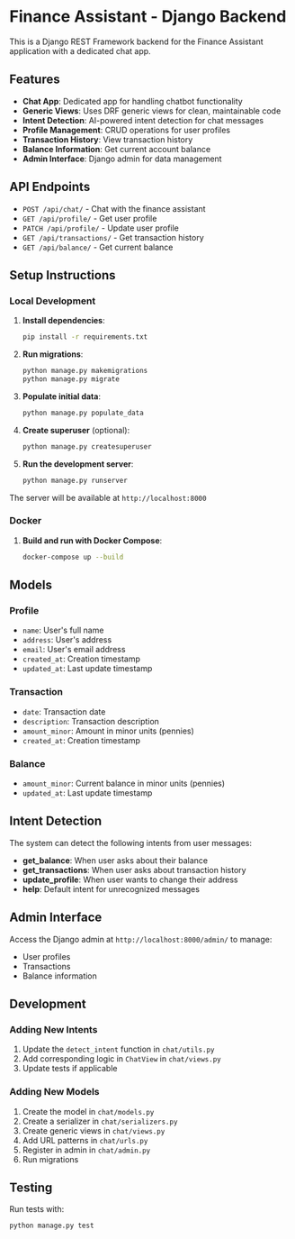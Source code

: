 # Finance Assistant - Django Backend

This is a Django REST Framework backend for the Finance Assistant application with a dedicated chat app.

## Features

- **Chat App**: Dedicated app for handling chatbot functionality
- **Generic Views**: Uses DRF generic views for clean, maintainable code
- **Intent Detection**: AI-powered intent detection for chat messages
- **Profile Management**: CRUD operations for user profiles
- **Transaction History**: View transaction history
- **Balance Information**: Get current account balance
- **Admin Interface**: Django admin for data management

## API Endpoints

- `POST /api/chat/` - Chat with the finance assistant
- `GET /api/profile/` - Get user profile
- `PATCH /api/profile/` - Update user profile
- `GET /api/transactions/` - Get transaction history
- `GET /api/balance/` - Get current balance

## Setup Instructions

### Local Development

1. **Install dependencies**:
   ```bash
   pip install -r requirements.txt
   ```

2. **Run migrations**:
   ```bash
   python manage.py makemigrations
   python manage.py migrate
   ```

3. **Populate initial data**:
   ```bash
   python manage.py populate_data
   ```

4. **Create superuser** (optional):
   ```bash
   python manage.py createsuperuser
   ```

5. **Run the development server**:
   ```bash
   python manage.py runserver
   ```

The server will be available at `http://localhost:8000`

### Docker

1. **Build and run with Docker Compose**:
   ```bash
   docker-compose up --build
   ```

## Models

### Profile
- `name`: User's full name
- `address`: User's address
- `email`: User's email address
- `created_at`: Creation timestamp
- `updated_at`: Last update timestamp

### Transaction
- `date`: Transaction date
- `description`: Transaction description
- `amount_minor`: Amount in minor units (pennies)
- `created_at`: Creation timestamp

### Balance
- `amount_minor`: Current balance in minor units (pennies)
- `updated_at`: Last update timestamp

## Intent Detection

The system can detect the following intents from user messages:

- **get_balance**: When user asks about their balance
- **get_transactions**: When user asks about transaction history
- **update_profile**: When user wants to change their address
- **help**: Default intent for unrecognized messages

## Admin Interface

Access the Django admin at `http://localhost:8000/admin/` to manage:
- User profiles
- Transactions
- Balance information

## Development

### Adding New Intents

1. Update the `detect_intent` function in `chat/utils.py`
2. Add corresponding logic in `ChatView` in `chat/views.py`
3. Update tests if applicable

### Adding New Models

1. Create the model in `chat/models.py`
2. Create a serializer in `chat/serializers.py`
3. Create generic views in `chat/views.py`
4. Add URL patterns in `chat/urls.py`
5. Register in admin in `chat/admin.py`
6. Run migrations

## Testing

Run tests with:
```bash
python manage.py test
```
